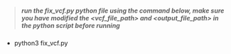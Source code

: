 > ##### run the fix_vcf.py python file using the command below, make sure you have modified the <vcf_file_path> and <output_file_path> in the python script before running

- python3 fix_vcf.py
